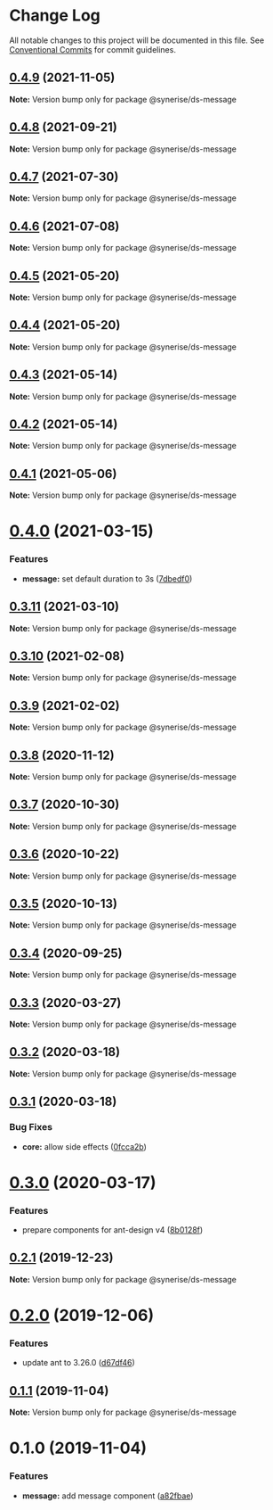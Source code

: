 # Change Log

All notable changes to this project will be documented in this file.
See [Conventional Commits](https://conventionalcommits.org) for commit guidelines.

## [0.4.9](https://github.com/Synerise/synerise-design/compare/@synerise/ds-message@0.4.8-alpha.3...@synerise/ds-message@0.4.9) (2021-11-05)

**Note:** Version bump only for package @synerise/ds-message





## [0.4.8](https://github.com/Synerise/synerise-design/compare/@synerise/ds-message@0.4.7...@synerise/ds-message@0.4.8) (2021-09-21)

**Note:** Version bump only for package @synerise/ds-message





## [0.4.7](https://github.com/Synerise/synerise-design/compare/@synerise/ds-message@0.4.6...@synerise/ds-message@0.4.7) (2021-07-30)

**Note:** Version bump only for package @synerise/ds-message





## [0.4.6](https://github.com/Synerise/synerise-design/compare/@synerise/ds-message@0.4.5...@synerise/ds-message@0.4.6) (2021-07-08)

**Note:** Version bump only for package @synerise/ds-message





## [0.4.5](https://github.com/Synerise/synerise-design/compare/@synerise/ds-message@0.4.4...@synerise/ds-message@0.4.5) (2021-05-20)

**Note:** Version bump only for package @synerise/ds-message





## [0.4.4](https://github.com/Synerise/synerise-design/compare/@synerise/ds-message@0.4.3...@synerise/ds-message@0.4.4) (2021-05-20)

**Note:** Version bump only for package @synerise/ds-message





## [0.4.3](https://github.com/Synerise/synerise-design/compare/@synerise/ds-message@0.4.2...@synerise/ds-message@0.4.3) (2021-05-14)

**Note:** Version bump only for package @synerise/ds-message





## [0.4.2](https://github.com/Synerise/synerise-design/compare/@synerise/ds-message@0.4.1...@synerise/ds-message@0.4.2) (2021-05-14)

**Note:** Version bump only for package @synerise/ds-message





## [0.4.1](https://github.com/Synerise/synerise-design/compare/@synerise/ds-message@0.4.0...@synerise/ds-message@0.4.1) (2021-05-06)

**Note:** Version bump only for package @synerise/ds-message





# [0.4.0](https://github.com/Synerise/synerise-design/compare/@synerise/ds-message@0.3.11...@synerise/ds-message@0.4.0) (2021-03-15)


### Features

* **message:** set default duration to 3s ([7dbedf0](https://github.com/Synerise/synerise-design/commit/7dbedf005d555c9b744fb08d1fbff32abe5b4c82))





## [0.3.11](https://github.com/Synerise/synerise-design/compare/@synerise/ds-message@0.3.10...@synerise/ds-message@0.3.11) (2021-03-10)

**Note:** Version bump only for package @synerise/ds-message





## [0.3.10](https://github.com/Synerise/synerise-design/compare/@synerise/ds-message@0.3.9...@synerise/ds-message@0.3.10) (2021-02-08)

**Note:** Version bump only for package @synerise/ds-message





## [0.3.9](https://github.com/Synerise/synerise-design/compare/@synerise/ds-message@0.3.8...@synerise/ds-message@0.3.9) (2021-02-02)

**Note:** Version bump only for package @synerise/ds-message





## [0.3.8](https://github.com/Synerise/synerise-design/compare/@synerise/ds-message@0.3.7...@synerise/ds-message@0.3.8) (2020-11-12)

**Note:** Version bump only for package @synerise/ds-message





## [0.3.7](https://github.com/Synerise/synerise-design/compare/@synerise/ds-message@0.3.6...@synerise/ds-message@0.3.7) (2020-10-30)

**Note:** Version bump only for package @synerise/ds-message





## [0.3.6](https://github.com/Synerise/synerise-design/compare/@synerise/ds-message@0.3.5...@synerise/ds-message@0.3.6) (2020-10-22)

**Note:** Version bump only for package @synerise/ds-message





## [0.3.5](https://github.com/Synerise/synerise-design/compare/@synerise/ds-message@0.3.4...@synerise/ds-message@0.3.5) (2020-10-13)

**Note:** Version bump only for package @synerise/ds-message





## [0.3.4](https://github.com/Synerise/synerise-design/compare/@synerise/ds-message@0.3.3...@synerise/ds-message@0.3.4) (2020-09-25)

**Note:** Version bump only for package @synerise/ds-message





## [0.3.3](https://github.com/Synerise/synerise-design/compare/@synerise/ds-message@0.3.2...@synerise/ds-message@0.3.3) (2020-03-27)

**Note:** Version bump only for package @synerise/ds-message





## [0.3.2](https://github.com/Synerise/synerise-design/compare/@synerise/ds-message@0.3.1...@synerise/ds-message@0.3.2) (2020-03-18)

**Note:** Version bump only for package @synerise/ds-message





## [0.3.1](https://github.com/Synerise/synerise-design/compare/@synerise/ds-message@0.3.0...@synerise/ds-message@0.3.1) (2020-03-18)


### Bug Fixes

* **core:** allow side effects ([0fcca2b](https://github.com/Synerise/synerise-design/commit/0fcca2b3476b539a60d6d21af5a43a7d32135868))





# [0.3.0](https://github.com/Synerise/synerise-design/compare/@synerise/ds-message@0.2.1...@synerise/ds-message@0.3.0) (2020-03-17)

### Features

- prepare components for ant-design v4 ([8b0128f](https://github.com/Synerise/synerise-design/commit/8b0128f4e8cd581bc522835a03412f9c78439def))

## [0.2.1](https://github.com/Synerise/synerise-design/compare/@synerise/ds-message@0.2.0...@synerise/ds-message@0.2.1) (2019-12-23)

**Note:** Version bump only for package @synerise/ds-message

# [0.2.0](https://github.com/Synerise/synerise-design/compare/@synerise/ds-message@0.1.1...@synerise/ds-message@0.2.0) (2019-12-06)

### Features

- update ant to 3.26.0 ([d67df46](https://github.com/Synerise/synerise-design/commit/d67df4605844fb09680096df333886db40cb7c32))

## [0.1.1](https://github.com/Synerise/synerise-design/compare/@synerise/ds-message@0.1.0...@synerise/ds-message@0.1.1) (2019-11-04)

**Note:** Version bump only for package @synerise/ds-message

# 0.1.0 (2019-11-04)

### Features

- **message:** add message component ([a82fbae](https://github.com/Synerise/synerise-design/commit/a82fbae03d79b6bbe09082f7e6b67992dcd62782))
